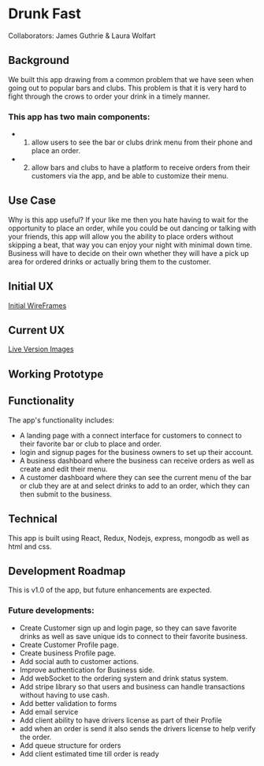 # Drunk Fast

Collaborators: James Guthrie & Laura Wolfart

## Background

We built this app drawing from a common problem that we have seen when going out to popular bars and clubs. This problem is that it is very hard to fight through the crows to order your drink in a timely manner.

### This app has two main components:

* 1. allow users to see the bar or clubs drink menu from their phone and place an order.
* 2. allow bars and clubs to have a platform to receive orders from their customers via the app, and be able to customize their menu.

## Use Case

Why is this app useful? If your like me then you hate having to wait for the opportunity to place an order, while you could be out dancing or talking with your friends, this app will allow you the ability to place orders without skipping a beat, that way you can enjoy your night with minimal down time. Business will have to decide on their own whether they will have a pick up area for ordered drinks or actually bring them to the customer.

## Initial UX

[Initial WireFrames](https://github.com/TheGuth/bar_service_app/tree/master/readme_images/wireframes)

## Current UX

[Live Version Images](https://github.com/TheGuth/bar_service_app/tree/master/readme_images/Live_version)

## Working Prototype

## Functionality
The app's functionality includes:

* A landing page with a connect interface for customers to connect to their favorite bar or club to place and order.
* login and signup pages for the business owners to set up their account.
* A business dashboard where the business can receive orders as well as create and edit their menu.
* A customer dashboard where they can see the current menu of the bar or club they are at and select drinks to add to an order, which they can then submit to the business.

## Technical

This app is built using React, Redux, Nodejs, express, mongodb as well as html and css.

## Development Roadmap

This is v1.0 of the app, but future enhancements are expected.

### Future developments:

* Create Customer sign up and login page, so they can save favorite drinks as well as save unique ids to connect to their favorite business.
* Create Customer Profile page.
* Create business Profile page.
* Add social auth to customer actions.
* Improve authentication for Business side.
* Add webSocket to the ordering system and drink status system.
* Add stripe library so that users and business can handle transactions without having to use cash.
* Add better validation to forms
* Add email service
* Add client ability to have drivers license as part of their Profile
* add when an order is send it also sends the drivers license to help verify the order.
* Add queue structure for orders
* Add client estimated time till order is ready
